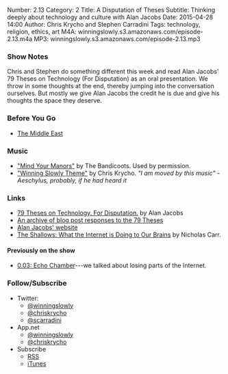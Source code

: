 Number: 2.13
Category: 2
Title: A Disputation of Theses
Subtitle: Thinking deeply about technology and culture with Alan Jacobs
Date: 2015-04-28 14:00
Author: Chris Krycho and Stephen Carradini
Tags: technology, religion, ethics, art
M4A: winningslowly.s3.amazonaws.com/episode-2.13.m4a
MP3: winningslowly.s3.amazonaws.com/episode-2.13.mp3

### Show Notes

Chris and Stephen do something different this week and read Alan Jacobs' 79 Theses on Technology (For Disputation) as an oral presentation. We throw in some thoughts at the end, thereby jumping into the conversation ourselves. But mostly we give Alan Jacobs the credit he is due and give his thoughts the space they deserve.  

### Before You Go

  - [The Middle East](http://www.nytimes.com/2015/04/25/world/middleeast/american-naval-force-off-yemen-gets-credit-after-iranian-convoy-turns-away.html) 

### Music

  - ["Mind Your Manors"](https://soundcloud.com/thebandicoots/mind-your-manors) by The Bandicoots. Used by permission.
  - ["Winning Slowly Theme"](https://soundcloud.com/chriskrycho/winning-slowly) by Chris Krycho. *"I am moved by this music" -Aeschylus, probably, if he had heard it*

### Links

  - [79 Theses on Technology. For Disputation.](http://iasc-culture.org/THR/channels/Infernal_Machine/2015/03/79-theses-on-technology-for-disputation/) by Alan Jacobs
  -	[An archive of blog post responses to the 79 Theses](http://iasc-culture.org/THR/channels/Infernal_Machine/category/79-theses-on-technology/) 
  - [Alan Jacobs' website](http://ayjay.org/)
  - [The Shallows: What the Internet is Doing to Our Brains](http://www.amazon.com/The-Shallows-Internet-Doing-Brains/dp/0393339750) by Nicholas Carr. 
   
#### Previously on the show

  - [0.03: Echo Chamber](http://www.winningslowly.org/2014/02/echo-chamber/)---we talked about losing parts of the Internet.
  
### Follow/Subscribe

  - Twitter:
      + [@winningslowly](https://www.twitter.com/winningslowly)
      + [@chriskrycho](https://www.twitter.com/chriskrycho)
      + [@scarradini](https://www.twitter.com/scarradini)
  - App.net
      + [@winningslowly](https://alpha.app.net/winningslowly)
      + [@chriskrycho](https://alpha.app.net/chriskrycho)
  - Subscribe
      + [RSS](http://www.winningslowly.org/feed.xml)
      + [iTunes](https://itunes.apple.com/us/podcast/winning-slowly/id807603957?mt=2)